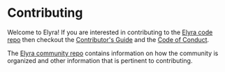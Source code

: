 <!--
{% comment %}
Copyright 2018-2022 Elyra Authors

Licensed under the Apache License, Version 2.0 (the "License");
you may not use this file except in compliance with the License.
You may obtain a copy of the License at

http://www.apache.org/licenses/LICENSE-2.0

Unless required by applicable law or agreed to in writing, software
distributed under the License is distributed on an "AS IS" BASIS,
WITHOUT WARRANTIES OR CONDITIONS OF ANY KIND, either express or implied.
See the License for the specific language governing permissions and
limitations under the License.
{% endcomment %}
-->

# Contributing

Welcome to Elyra! If you are interested in contributing to the [Elyra code repo](README.md)
then checkout the [Contributor's Guide](https://github.com/elyra-ai/community/blob/main/CONTRIBUTING.md) and
the [Code of Conduct](https://github.com/elyra-ai/community/blob/main/CODE_OF_CONDUCT.md).

The [Elyra community repo](https://github.com/elyra-ai/community) contains information on how the community
is organized and other information that is pertinent to contributing.
